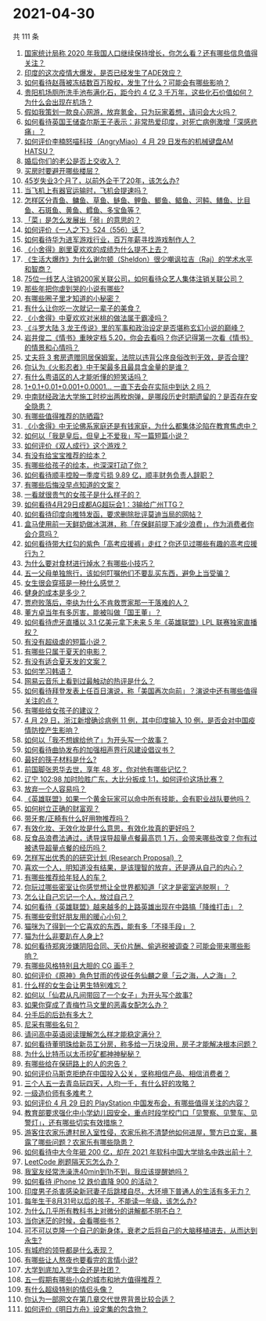 # 2021-04-30

共 111 条

<!-- BEGIN -->
<!-- 最后更新时间 Fri Apr 30 2021 11:10:00 GMT+0800 (China Standard Time) -->

1. [国家统计局称 2020
   年我国人口继续保持增长，你怎么看？还有哪些信息值得关注？](https://www.zhihu.com/question/457140816)
2. [印度的这次疫情大爆发，是否已经发生了ADE效应？](https://www.zhihu.com/question/456399195)
3. [如何看待赵薇被冻结数百万股权，发生了什么？可能会有哪些影响？](https://www.zhihu.com/question/457141906)
4. [贵阳机场厕所洗手池布满化石，距今约 4 亿 3
   千万年，这些化石价值如何？为什么会出现在机场？](https://www.zhihu.com/question/456986321)
5. [假如我策划一款良心网游，放弃氪金，只为玩家着想，请问会大火吗？](https://www.zhihu.com/question/452046052)
6. [如何看待英国王储查尔斯王子表示：非常热爱印度，对死亡病例激增「深感悲痛」？](https://www.zhihu.com/question/457133150)
7. [如何评价李楠怒喵科技（AngryMiao）4 月 29 日发布的机械键盘AM
   HATSU？](https://www.zhihu.com/question/457163306)
8. [婚后你们的老公是否上交收入？](https://www.zhihu.com/question/446421532)
9. [买房时要避开哪些楼层？](https://www.zhihu.com/question/447920355)
10. [45岁失业3个月了，以前外企干了20年，该怎么办?](https://www.zhihu.com/question/453104891)
11. [当飞机上有器官运输时，飞机会提速吗？](https://www.zhihu.com/question/453406019)
12. [怎样区分青鱼、鳙鱼、草鱼、鲢鱼、鲤鱼、鲫鱼、鲳鱼、河鲀、鳝鱼、比目鱼、石斑鱼、黄鱼、鳕鱼、多宝鱼等？](https://www.zhihu.com/question/46703898)
13. [「菜」是怎么发展出「弱」的意思的？](https://www.zhihu.com/question/454980442)
14. [如何评价《一人之下》524（556）话？](https://www.zhihu.com/question/457216895)
15. [如何看待华为进军游戏行业，百万年薪寻找游戏制作人？](https://www.zhihu.com/question/457206027)
16. [《小舍得》剧里夏欢欢的成绩为什么提不上去？](https://www.zhihu.com/question/455735077)
17. [《生活大爆炸》为什么谢尔顿（Sheldon）很少嘲讽拉吉（Raj）的学术水平和智商？](https://www.zhihu.com/question/452782047)
18. [75位一线艺人注销200家关联公司，如何看待众艺人集体注销关联公司？](https://www.zhihu.com/question/457181415)
19. [那些年把你虐到哭的小说有哪些?](https://www.zhihu.com/question/384707888)
20. [有哪些圈子里才知道的小秘密？](https://www.zhihu.com/question/49502870)
21. [有什么让你吃一次就记一辈子的美食？](https://www.zhihu.com/question/442763529)
22. [《小舍得》中夏欢欢对米桃的做法属于霸凌吗？](https://www.zhihu.com/question/457028998)
23. [《斗罗大陆 3
    龙王传说》里的军事和政治设定是否堪称玄幻小说的巅峰？](https://www.zhihu.com/question/457043638)
24. [岩井俊二《情书》重映定档
    5.20，你会去看吗？你还记得第一次看《情书》的情景和心情吗？](https://www.zhihu.com/question/457115062)
25. [丈夫将 3
    套房遗赠同居保姆案，法院以违背公序良俗改判无效，是否合理?](https://www.zhihu.com/question/457149946)
26. [你认为《火影忍者》中干架最多且最具含金量的是谁？](https://www.zhihu.com/question/456331604)
27. [有什么粤语区的人才能听懂的短笑话吗？](https://www.zhihu.com/question/417960479)
28. [1+0.1+0.01+0.001+0.0001... 一直下去会在实际中到达 2
    吗？](https://www.zhihu.com/question/444218811)
29. [中南财经政法大学施工时挖出两枚炮弹，是哪段历史时期遗留的？是否存在安全隐患？](https://www.zhihu.com/question/457122815)
30. [有哪些值得推荐的防晒霜?](https://www.zhihu.com/question/329759904)
31. [《小舍得》中无论佛系家庭还是有钱家庭，为什么都集体沦陷在教育焦虑中？](https://www.zhihu.com/question/456153696)
32. [如何以「我是皇后，但皇上不爱我」写一篇短篇小说？](https://www.zhihu.com/question/410673163)
33. [如何评价《双人成行》这个游戏？](https://www.zhihu.com/question/448262868)
34. [有没有给宝宝推荐的绘本？](https://www.zhihu.com/question/452517546)
35. [有哪些给孩子的绘本，也深深打动了你？](https://www.zhihu.com/question/454395118)
36. [如何看待顺丰控股一季度亏损 9.89 亿，顺丰财务负责人辞职？](https://www.zhihu.com/question/456088079)
37. [有哪些后悔没早点知道的文案？](https://www.zhihu.com/question/447084918)
38. [一看就很贵气的女孩子是什么样子的？](https://www.zhihu.com/question/322175199)
39. [如何看待4月29日成都AG超玩会1：3输给广州TTG？](https://www.zhihu.com/question/457202102)
40. [如何看待印度向推特发函，要求删除批评莫迪当局的网帖？](https://www.zhihu.com/question/456828756)
41. [盒马使用前一天鲜奶做冰淇淋，称「在保鲜前提下减少浪费」，作为消费者你会介意吗？](https://www.zhihu.com/question/456827779)
42. [如何看待带大红勾的紫色「高考应援裤」走红？你还见过哪些有趣的高考应援行为？](https://www.zhihu.com/question/457036620)
43. [为什么要对食材进行焯水？有哪些小技巧？](https://www.zhihu.com/question/40365482)
44. [五一父母单独旅行，该如何叮嘱他们不要乱买东西，避免上当受骗？](https://www.zhihu.com/question/456639541)
45. [女生很会穿搭是一种什么感觉？](https://www.zhihu.com/question/316509144)
46. [健身的成本是多少？](https://www.zhihu.com/question/58355167)
47. [贾府败落后，李纨为什么不肯救贾家那一干落难的人？](https://www.zhihu.com/question/413382261)
48. [董方卓当年有多厉害，能被叫做「国王董」？](https://www.zhihu.com/question/34886516)
49. [如何看待虎牙直播以 3.1 亿美元拿下未来 5 年《英雄联盟》LPL
    联赛独家直播权？](https://www.zhihu.com/question/457004985)
50. [有没有超级虐的短篇小说？](https://www.zhihu.com/question/380410071)
51. [有哪些只属于夏天的电影？](https://www.zhihu.com/question/453035690)
52. [有没有适合夏天发的文案？](https://www.zhihu.com/question/455423467)
53. [如何学习韩语？](https://www.zhihu.com/question/19830338)
54. [网易云音乐上看到过最触动的热评是什么？](https://www.zhihu.com/question/323985794)
55. [如何看待拜登发表上任百日演说，称「美国再次向前」？演说中还有哪些值得关注的点？](https://www.zhihu.com/question/457103607)
56. [有哪些给女孩子的建议？](https://www.zhihu.com/question/315676658)
57. [4 月 29 日，浙江新增确诊病例 11 例，其中印度输入 10
    例，是否会对中国疫情防控产生影响？](https://www.zhihu.com/question/457100652)
58. [如何以「我不想嫁给他了」为开头写一个故事？](https://www.zhihu.com/question/450473110)
59. [如何看待曲协发布的加强相声界行风建设倡议书？](https://www.zhihu.com/question/457138970)
60. [最好的筷子材料是什么?](https://www.zhihu.com/question/21549358)
61. [前国脚张恩华去世，享年 48 岁，你对他有哪些记忆？](https://www.zhihu.com/question/457170964)
62. [辽宁 102:98 加时险胜广东，大比分扳成
    1:1，如何评价这场比赛？](https://www.zhihu.com/question/457178922)
63. [放弃一个人容易吗？](https://www.zhihu.com/question/455853199)
64. [《英雄联盟》如果一个黄金玩家可以命中所有技能，会有职业战队要他吗？](https://www.zhihu.com/question/454200921)
65. [如何树立正确的财富观？](https://www.zhihu.com/question/314627020)
66. [带牙套/正畸有什么好用物推荐吗？](https://www.zhihu.com/question/263947314)
67. [有效化妆、无效化妆是什么意思，有效化妆真的更好吗？](https://www.zhihu.com/question/445017526)
68. [反食品浪费法通过，诱导误导超量点餐最高罚 1
    万，会带来哪些改变？你有过被诱导超量点餐的经历吗？](https://www.zhihu.com/question/457114352)
69. [怎样写出优秀的的研究计划 (Research Proposal)
    ？](https://www.zhihu.com/question/23695058)
70. [喜欢一个人，明知道没有结果，是该理智的放弃，还是遵从自己的内心？](https://www.zhihu.com/question/453112528)
71. [有哪些推荐给年轻人的车？](https://www.zhihu.com/question/351728964)
72. [你玩过哪些密室让你感觉想让全世界都知道「这才是密室逃脱啊」？](https://www.zhihu.com/question/319279638)
73. [怎么让自己忘记一个人，放过自己？](https://www.zhihu.com/question/456808503)
74. [如何看待《英雄联盟》越来越多的上路英雄出现在中路搞「降维打击」？](https://www.zhihu.com/question/456150071)
75. [有哪些安慰好朋友用的暖心小句？](https://www.zhihu.com/question/423693212)
76. [猫咪为了得到一个它喜欢的东西，能有多「不择手段」？](https://www.zhihu.com/question/456683084)
77. [猫为什么非要趴在人身上?](https://www.zhihu.com/question/456102586)
78. [如何看待郑爽涉嫌阴阳合同、天价片酬、偷逃税被调查？可能会带来哪些影响？](https://www.zhihu.com/question/457029348)
79. [有哪些风格特别且大胆的 CG 画手？](https://www.zhihu.com/question/33526505)
80. [如何评价《原神》角色甘雨的传说任务仙麟之章「云之海，人之海」？](https://www.zhihu.com/question/439097589)
81. [什么样的女生会让男生特别难忘？](https://www.zhihu.com/question/445195620)
82. [如何以「仙君从凡间带回了一个女子」为开头写个故事?](https://www.zhihu.com/question/432356881)
83. [如果你穿成了青梅竹马文里的恶毒女配怎么办？](https://www.zhihu.com/question/397987454)
84. [分手后的后劲有多大？](https://www.zhihu.com/question/440316118)
85. [尼采有哪些名句？](https://www.zhihu.com/question/368233780)
86. [请问高中英语阅读理解怎么样才能稳定满分？](https://www.zhihu.com/question/309325332)
87. [如何看待董明珠给新员工分房，称多给一万块没用，房子才能解决根本问题？](https://www.zhihu.com/question/456846832)
88. [为什么比特币以太币挖矿都神神秘秘？](https://www.zhihu.com/question/456031920)
89. [有哪些给在保研路上的人的忠告？](https://www.zhihu.com/question/370011250)
90. [如何评价马斯克拒绝在中国投入公关，坚称相信产品、相信消费者？](https://www.zhihu.com/question/457012576)
91. [三个人五一去青岛玩四天，人均一千，有什么好的攻略？](https://www.zhihu.com/question/455036673)
92. [一级造价师有多难考？](https://www.zhihu.com/question/408061696)
93. [如何评价 4 月 29 日的 PlayStation
    中国发布会，有哪些值得关注的内容？](https://www.zhihu.com/question/456103601)
94. [教育部要求强化中小学幼儿园安全，重点时段学校门口「见警察、见警车、见警灯」，还有哪些切实有效措施？](https://www.zhihu.com/question/457099403)
95. [游客住农家乐遭村民入室性侵，农家乐称不清楚他如何进屋，警方已立案，暴露了哪些问题？农家乐有哪些隐患？](https://www.zhihu.com/question/456979537)
96. [如何看待中大今年砸 200 亿，却在 2021
    年软科中国大学排名中跌出前十？](https://www.zhihu.com/question/456601034)
97. [LeetCode 刷题隔天忘怎么办？](https://www.zhihu.com/question/379857231)
98. [我室友经常洗澡洗40min到1h不到，我应该提醒她吗？](https://www.zhihu.com/question/456731420)
99. [如何看待 iPhone 12 跌价直降 900 的活动？](https://www.zhihu.com/question/455284196)
100. [印度男子杀害感染新冠妻子后跳楼自尽，大环境下普通人的生活有多无力？](https://www.zhihu.com/question/456933930)
101. [每年生于8月31号以后的孩子，不能读一年级，该怎么办?](https://www.zhihu.com/question/456626454)
102. [为什么几乎所有教科书上对微分的讲解都不明不白？](https://www.zhihu.com/question/438795295)
103. [当你迷茫的时候，会看哪些书？](https://www.zhihu.com/question/454224694)
104. [可不可以克隆一个自己的新身体，衰老之后将自己的大脑移植进去，从而达到永生?](https://www.zhihu.com/question/437796896)
105. [有城府的领导都是什么表现？](https://www.zhihu.com/question/299985054)
106. [有哪些让人熬夜也要看完的言情小说?](https://www.zhihu.com/question/332155810)
107. [大学到底加入学生会还是社团？](https://www.zhihu.com/question/64631466)
108. [五一假期有哪些小众的城市和地方值得推荐？](https://www.zhihu.com/question/454880823)
109. [有什么超级特别的情侣头像？](https://www.zhihu.com/question/276562790)
110. [你认为一部网文在第几章交代世界背景比较合适？](https://www.zhihu.com/question/453894423)
111. [如何评价《明日方舟》设定集的包含物？](https://www.zhihu.com/question/456988607)

<!-- END -->
